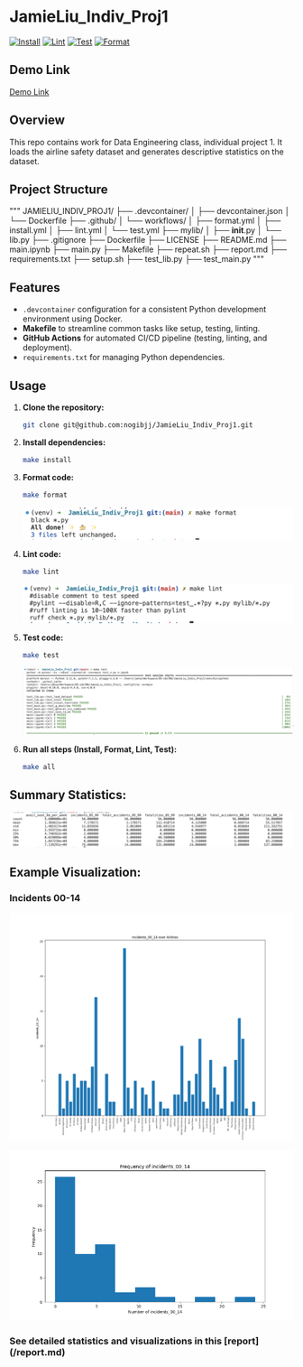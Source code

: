 # JamieLiu_Indiv_Proj1

[![Install](https://github.com/nogibjj/JamieLiu_Indiv_Proj1/actions/workflows/install.yml/badge.svg)](https://github.com/nogibjj/JamieLiu_Indiv_Proj1/actions/workflows/install.yml)
[![Lint](https://github.com/nogibjj/JamieLiu_Indiv_Proj1/actions/workflows/lint.yml/badge.svg)](https://github.com/nogibjj/JamieLiu_Indiv_Proj1/actions/workflows/lint.yml)
[![Test](https://github.com/nogibjj/JamieLiu_Indiv_Proj1/actions/workflows/test.yml/badge.svg)](https://github.com/nogibjj/JamieLiu_Indiv_Proj1/actions/workflows/test.yml)
[![Format](https://github.com/nogibjj/JamieLiu_Indiv_Proj1/actions/workflows/format.yml/badge.svg)](https://github.com/nogibjj/JamieLiu_Indiv_Proj1/actions/workflows/format.yml)

## Demo Link

[Demo Link]()

## Overview

This repo contains work for Data Engineering class, individual project 1. It loads the airline safety dataset and generates descriptive statistics on the dataset.

## Project Structure

"""
JAMIELIU_INDIV_PROJ1/
├── .devcontainer/
│ ├── devcontainer.json
│ └── Dockerfile
├── .github/
│ └── workflows/
│ ├── format.yml
│ ├── install.yml
│ ├── lint.yml
│ └── test.yml
├── mylib/
│ ├── **init**.py
│ └── lib.py
├── .gitignore
├── Dockerfile
├── LICENSE
├── README.md
├── main.ipynb
├── main.py
├── Makefile
├── repeat.sh
├── report.md
├── requirements.txt
├── setup.sh
├── test_lib.py
├── test_main.py
"""

## Features

- `.devcontainer` configuration for a consistent Python development environment using Docker.
- **Makefile** to streamline common tasks like setup, testing, linting.
- **GitHub Actions** for automated CI/CD pipeline (testing, linting, and deployment).
- `requirements.txt` for managing Python dependencies.

## Usage

1. **Clone the repository:**

   ```bash
   git clone git@github.com:nogibjj/JamieLiu_Indiv_Proj1.git
   ```

2. **Install dependencies:**

   ```bash
   make install
   ```

3. **Format code:**

   ```bash
   make format
   ```

   ![Alt text](format.png)

4. **Lint code:**

   ```bash
   make lint
   ```

   ![Alt text](lint.png)

5. **Test code:**

   ```bash
   make test
   ```

   ![Alt text](test.png)

6. **Run all steps (Install, Format, Lint, Test):**

   ```bash
   make all
   ```

## **Summary Statistics**:

![Alt text](statistics.png)

## **Example Visualization**:

### Incidents 00-14

![Incidents 00-14](incidents_00_14_over_Airlines.png)

![Incidents 00-14](Frequency_of_incidents_00_14_histogram.png)

### See detailed statistics and visualizations in this [report] (/report.md)
